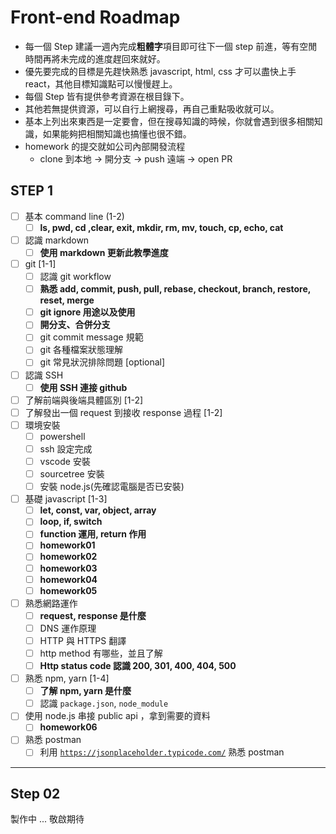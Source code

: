 # Front-end Roadmap

- 每一個 Step 建議一週內完成**粗體字**項目即可往下一個 step 前進，等有空閒時間再將未完成的進度趕回來就好。
- 優先要完成的目標是先趕快熟悉 javascript, html, css 才可以盡快上手 react，其他目標知識點可以慢慢趕上。
- 每個 Step 皆有提供參考資源在根目錄下。
- 其他若無提供資源，可以自行上網搜尋，再自己重點吸收就可以。
- 基本上列出來東西是一定要會，但在搜尋知識的時候，你就會遇到很多相關知識，如果能夠把相關知識也搞懂也很不錯。
- homework 的提交就如公司內部開發流程
  - clone 到本地 -> 開分支 -> push 遠端 -> open PR

## STEP 1

- [ ] 基本 command line (1-2)
  - [ ] **ls, pwd, cd ,clear, exit, mkdir, rm, mv, touch, cp, echo, cat**
- [ ] 認識 markdown
  - [ ] **使用 markdown 更新此教學進度**
- [ ] git [1-1]
  - [ ] 認識 git workflow
  - [ ] **熟悉 add, commit, push, pull, rebase, checkout, branch, restore, reset, merge**
  - [ ] **git ignore 用途以及使用**
  - [ ] **開分支、合併分支**
  - [ ] git commit message 規範
  - [ ] git 各種檔案狀態理解
  - [ ] git 常見狀況排除問題 [optional]
- [ ] 認識 SSH
  - [ ] **使用 SSH 連接 github**
- [ ] 了解前端與後端具體區別 [1-2]
- [ ] 了解發出一個 request 到接收 response 過程 [1-2]
- [ ] 環境安裝
  - [ ] powershell
  - [ ] ssh 設定完成
  - [ ] vscode 安裝
  - [ ] sourcetree 安裝
  - [ ] 安裝 node.js(先確認電腦是否已安裝)
- [ ] 基礎 javascript [1-3]
  - [ ] **let, const, var, object, array**
  - [ ] **loop, if, switch**
  - [ ] **function 運用, return 作用**
  - [ ] **homework01**
  - [ ] **homework02**
  - [ ] **homework03**
  - [ ] **homework04**
  - [ ] **homework05**
- [ ] 熟悉網路運作
  - [ ] **request, response 是什麼**
  - [ ] DNS 運作原理
  - [ ] HTTP 與 HTTPS 翻譯
  - [ ] http method 有哪些，並且了解
  - [ ] **Http status code 認識 200, 301, 400, 404, 500**
- [ ] 熟悉 npm, yarn [1-4]
  - [ ] **了解 npm, yarn 是什麼**
  - [ ] 認識 `package.json`, `node_module`
- [ ] 使用 node.js 串接 public api ，拿到需要的資料
  - [ ] **homework06**
- [ ] 熟悉 postman
  - [ ] 利用 [`https://jsonplaceholder.typicode.com/`](https://jsonplaceholder.typicode.com/) 熟悉 postman

---

## Step 02

製作中 ...
敬啟期待
